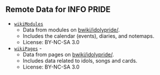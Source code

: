 ## Remote Data for INFO PRIDE

* [`wikiModules`](./wikiModules)
  * Data from modules on [bwiki/idolypride/](https://wiki.biligame.com/idolypride/).
  * Includes the calendar (events), diaries, and notemaps.
  * License: BY-NC-SA 3.0
* [`wikiPages`](./wikiPages) - 
  * Data from pages on [bwiki/idolypride/](https://wiki.biligame.com/idolypride/).
  * Includes data related to idols, songs and cards.
  * License: BY-NC-SA 3.0
